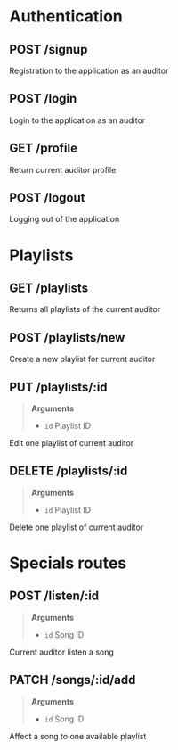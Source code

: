 # Authentication

## POST /signup
Registration to the application as an auditor

## POST /login
Login to the application as an auditor

## GET /profile
Return current auditor profile

## POST /logout
Logging out of the application


# Playlists

## GET /playlists
Returns all playlists of the current auditor

## POST /playlists/new
Create a new playlist for current auditor

## PUT /playlists/:id
> **Arguments**
> - `id` Playlist ID

Edit one playlist of current auditor

## DELETE /playlists/:id
> **Arguments**
> - `id` Playlist ID

Delete one playlist of current auditor


# Specials routes

## POST /listen/:id
> **Arguments**
> - `id` Song ID

Current auditor listen a song

## PATCH /songs/:id/add
> **Arguments**
> - `id` Song ID

Affect a song to one available playlist
